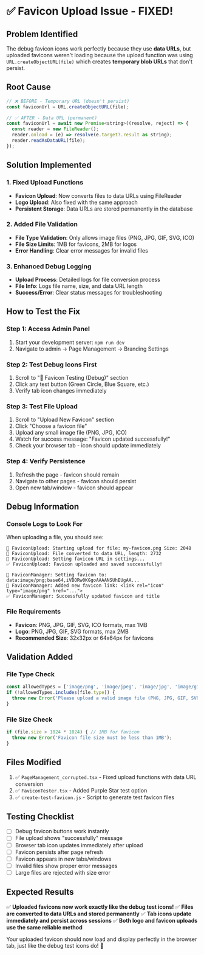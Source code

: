 # ✅ Favicon Upload Issue - FIXED!

## Problem Identified
The debug favicon icons work perfectly because they use **data URLs**, but uploaded favicons weren't loading because the upload function was using `URL.createObjectURL(file)` which creates **temporary blob URLs** that don't persist.

## Root Cause
```javascript
// ❌ BEFORE - Temporary URL (doesn't persist)
const faviconUrl = URL.createObjectURL(file);

// ✅ AFTER - Data URL (permanent)
const faviconUrl = await new Promise<string>((resolve, reject) => {
  const reader = new FileReader();
  reader.onload = (e) => resolve(e.target?.result as string);
  reader.readAsDataURL(file);
});
```

## Solution Implemented

### 1. Fixed Upload Functions
- **Favicon Upload**: Now converts files to data URLs using FileReader
- **Logo Upload**: Also fixed with the same approach
- **Persistent Storage**: Data URLs are stored permanently in the database

### 2. Added File Validation
- **File Type Validation**: Only allows image files (PNG, JPG, GIF, SVG, ICO)
- **File Size Limits**: 1MB for favicons, 2MB for logos
- **Error Handling**: Clear error messages for invalid files

### 3. Enhanced Debug Logging
- **Upload Process**: Detailed logs for file conversion process
- **File Info**: Logs file name, size, and data URL length
- **Success/Error**: Clear status messages for troubleshooting

## How to Test the Fix

### Step 1: Access Admin Panel
1. Start your development server: `npm run dev`
2. Navigate to admin → Page Management → Branding Settings

### Step 2: Test Debug Icons First
1. Scroll to "🧪 Favicon Testing (Debug)" section
2. Click any test button (Green Circle, Blue Square, etc.)
3. Verify tab icon changes immediately

### Step 3: Test File Upload
1. Scroll to "Upload New Favicon" section
2. Click "Choose a favicon file"
3. Upload any small image file (PNG, JPG, ICO)
4. Watch for success message: "Favicon updated successfully!"
5. Check your browser tab - icon should update immediately

### Step 4: Verify Persistence
1. Refresh the page - favicon should remain
2. Navigate to other pages - favicon should persist
3. Open new tab/window - favicon should appear

## Debug Information

### Console Logs to Look For
When uploading a file, you should see:
```
🎨 FaviconUpload: Starting upload for file: my-favicon.png Size: 2048
🎨 FaviconUpload: File converted to data URL, length: 2732
🎨 FaviconUpload: Setting favicon URL in settings...
✅ FaviconUpload: Favicon uploaded and saved successfully!

🎯 FaviconManager: Setting favicon to: data:image/png;base64,iVBORw0KGgoAAAANSUhEUgAA...
🎯 FaviconManager: Added new favicon link: <link rel="icon" type="image/png" href="...">
✅ FaviconManager: Successfully updated favicon and title
```

### File Requirements
- **Favicon**: PNG, JPG, GIF, SVG, ICO formats, max 1MB
- **Logo**: PNG, JPG, GIF, SVG formats, max 2MB
- **Recommended Size**: 32x32px or 64x64px for favicons

## Validation Added

### File Type Check
```javascript
const allowedTypes = ['image/png', 'image/jpeg', 'image/jpg', 'image/gif', 'image/svg+xml', 'image/x-icon', 'image/vnd.microsoft.icon'];
if (!allowedTypes.includes(file.type)) {
  throw new Error('Please upload a valid image file (PNG, JPG, GIF, SVG, ICO)');
}
```

### File Size Check
```javascript
if (file.size > 1024 * 1024) { // 1MB for favicon
  throw new Error('Favicon file size must be less than 1MB');
}
```

## Files Modified
1. ✅ `PageManagement_corrupted.tsx` - Fixed upload functions with data URL conversion
2. ✅ `FaviconTester.tsx` - Added Purple Star test option
3. ✅ `create-test-favicon.js` - Script to generate test favicon files

## Testing Checklist
- [ ] Debug favicon buttons work instantly
- [ ] File upload shows "successfully" message
- [ ] Browser tab icon updates immediately after upload
- [ ] Favicon persists after page refresh
- [ ] Favicon appears in new tabs/windows
- [ ] Invalid files show proper error messages
- [ ] Large files are rejected with size error

## Expected Results
✅ **Uploaded favicons now work exactly like the debug test icons!**
✅ **Files are converted to data URLs and stored permanently**
✅ **Tab icons update immediately and persist across sessions**
✅ **Both logo and favicon uploads use the same reliable method**

Your uploaded favicon should now load and display perfectly in the browser tab, just like the debug test icons do! 🎯
